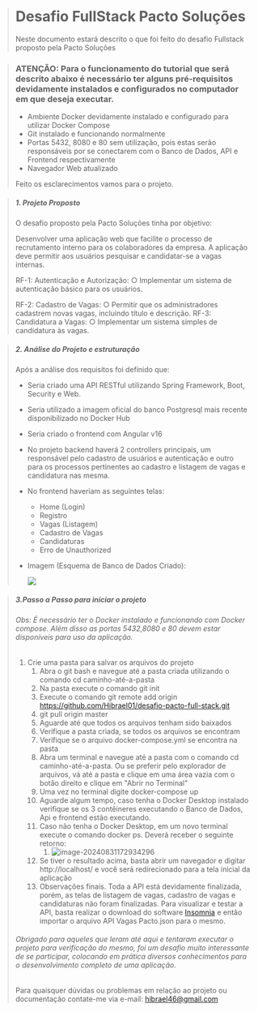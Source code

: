 > # Desafio FullStack Pacto Soluções
>
> Neste documento estará descrito o que foi feito do desafio Fullstack proposto pela Pacto Soluções

> ### ATENÇÃO: Para o funcionamento do tutorial que será descrito abaixo é necessário ter alguns pré-requisitos devidamente instalados e configurados no computador em que deseja executar.
>
> - Ambiente Docker devidamente instalado e configurado para utilizar Docker Compose
> - Git instalado e funcionando normalmente
> - Portas 5432, 8080 e 80 sem utilização, pois estas serão responsáveis por se conectarem com o Banco de Dados, API e Frontend respectivamente
> - Navegador Web atualizado
>
> Feito os esclarecimentos vamos para o projeto.

> ##### 1. Projeto Proposto
>
> O desafio proposto pela Pacto Soluções tinha por objetivo:
>
> Desenvolver uma aplicação web que facilite o processo de recrutamento interno para os colaboradores da empresa. A aplicação
> deve permitir aos usuários pesquisar e candidatar-se a vagas internas.
>
> RF-1: Autenticação e Autorização:
> ○ Implementar um sistema de autenticação básico para os
> usuários.
>
> RF-2: Cadastro de Vagas:
> ○ Permitir que os administradores cadastrem novas vagas,
> incluindo título e descrição.
> RF-3: Candidatura a Vagas:
> ○ Implementar um sistema simples de candidatura às vagas.



> ##### 2. Análise do Projeto e estruturação
>
> Após a análise dos requisitos foi definido que:
>
> - Seria criado uma API RESTful utilizando Spring Framework, Boot, Security e Web.
>
> - Seria utilizado a imagem oficial do banco Postgresql mais recente disponibilizado no Docker Hub
>
> - Seria criado o frontend com Angular v16
>
> - No projeto backend haverá 2 controllers principais, um responsável pelo cadastro de usuários e autenticação e outro para os processos pertinentes ao cadastro e listagem de vagas e candidatura nas mesma.
>
> - No frontend haveriam as seguintes telas:
>
>   - Home (Login)
>   - Registro
>   - Vagas (Listagem)
>   - Cadastro de Vagas
>   - Candidaturas
>   - Erro de Unauthorized
>
> - Imagem (Esquema de Banco de Dados Criado):
>
>   ![](C:\Users\hibra\AppData\Roaming\Typora\typora-user-images\image-20240831171402493.png)



> ##### 3.Passo a Passo para iniciar o projeto 
>
> ###### Obs: É necessário ter o Docker instalado e funcionando com Docker compose. Além disso as portas 5432,8080 e 80 devem estar disponíveis para uso da aplicação. 
>
> 1. Crie uma pasta para salvar os arquivos do projeto
>    1. Abra o git bash e navegue até a pasta criada utilizando o comando cd caminho-até-a-pasta
>    2. Na pasta execute o comando git init
>    3. Execute o comando git remote add origin https://github.com/Hibrael01/desafio-pacto-full-stack.git
>    4. git pull origin master
>    5. Aguarde até que todos os arquivos tenham sido baixados
>    6. Verifique a pasta criada, se todos os arquivos se encontram
>    7. Verifique se o arquivo docker-compose.yml se encontra na pasta
>    8. Abra um terminal e navegue até a pasta com o comando cd caminho-até-a-pasta. Ou se preferir pelo explorador de arquivos, vá até a pasta e clique em uma área vazia com o botão direito e clique em "Abrir no Terminal"
>    9. Uma vez no terminal digite docker-compose up
>    10. Aguarde algum tempo, caso tenha o Docker Desktop instalado verifique se os 3 contêineres executando o Banco de Dados, Api e frontend estão executando. 
>    11. Caso não tenha o Docker Desktop, em um novo terminal execute o comando docker ps. Deverá receber o seguinte retorno:
>        1. ![image-20240831172934296](C:\Users\hibra\AppData\Roaming\Typora\typora-user-images\image-20240831172934296.png)
>    12. Se tiver o resultado acima, basta abrir um navegador e digitar http://localhost/ e você será redirecionado para a tela inicial da aplicação
>    13. Observações finais. Toda a API está devidamente finalizada, porém, as telas de listagem de vagas, cadastro de vagas e candidaturas não foram finalizadas. Para visualizar e testar a API, basta realizar o download do software [Insomnia](https://insomnia.rest/download)  e então importar o arquivo API Vagas Pacto.json para o mesmo.
>
> ###### Obrigado para aqueles que leram até aqui e tentaram executar o projeto para verificação do mesmo, foi um desafio muito interessante de se participar, colocando em prática diversos conhecimentos para o desenvolvimento completo de uma aplicação.
>
> Para quaisquer dúvidas ou problemas em relação ao projeto ou documentação contate-me via e-mail: hibrael46@gmail.com
